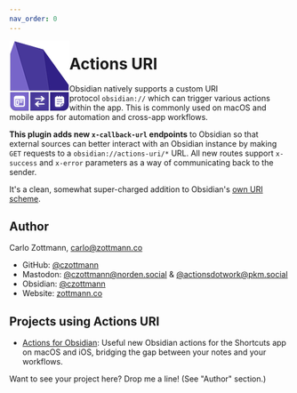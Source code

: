 ```yaml
---
nav_order: 0
---
```


<img src="https://raw.githubusercontent.com/czottmann/obsidian-actions-uri/main/readme-assets/actions-uri-128.png" align="left" alt="Plugin logo thingie: an app icon, a two-way communications icon, a note icon">

# Actions URI

Obsidian natively supports a custom URI protocol `obsidian://` which can trigger various actions within the app. This is commonly used on macOS and mobile apps for automation and cross-app workflows.

**This plugin adds new `x-callback-url` endpoints** to Obsidian so that external sources can better interact with an Obsidian instance by making `GET` requests to a `obsidian://actions-uri/*` URL.  All new routes support `x-success` and `x-error` parameters as a way of communicating back to the sender.

It's a clean, somewhat super-charged addition to Obsidian's [own URI scheme](https://help.obsidian.md/Advanced+topics/Using+obsidian+URI#Using+Obsidian+URIs).


## Author

Carlo Zottmann, <carlo@zottmann.co>

- GitHub: [@czottmann](https://github.com/czottmann)
- Mastodon: [@czottmann@norden.social](https://norden.social/@czottmann) & [@actionsdotwork@pkm.social](https://norden.social/@czottmann)
- Obsidian: [@czottmann](https://forum.obsidian.md/u/czottmann)
- Website: [zottmann.co](https://zottmann.co/)


## Projects using Actions URI

- [Actions for Obsidian](https://obsidian.actions.work/): Useful new Obsidian actions for the Shortcuts app on macOS and iOS, bridging the gap between your notes and your workflows.

Want to see your project here? Drop me a line! (See "Author" section.)
